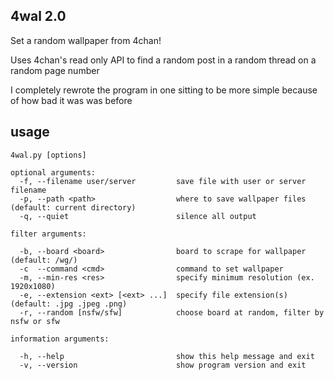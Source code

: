 ## 4wal 2.0

Set a random wallpaper from 4chan!

Uses 4chan's read only API to find a random post in a random thread on a random page number

I completely rewrote the program in one sitting to be more simple because of how bad it was was before

## usage
```
4wal.py [options]

optional arguments:
  -f, --filename user/server         save file with user or server filename
  -p, --path <path>                  where to save wallpaper files (default: current directory)
  -q, --quiet                        silence all output

filter arguments:

  -b, --board <board>                board to scrape for wallpaper (default: /wg/)
  -c  --command <cmd>                command to set wallpaper
  -m, --min-res <res>                specify minimum resolution (ex. 1920x1080)
  -e, --extension <ext> [<ext> ...]  specify file extension(s) (default: .jpg .jpeg .png)
  -r, --random [nsfw/sfw]            choose board at random, filter by nsfw or sfw

information arguments:

  -h, --help                         show this help message and exit
  -v, --version                      show program version and exit

```
